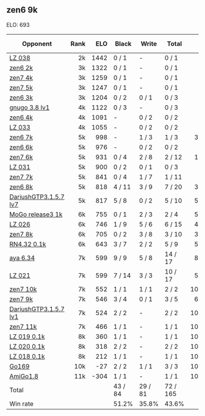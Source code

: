## zen6 9k ##

ELO: 693

Opponent | Rank | ELO | Black | Write | Total | Win rate
---------|-----:|----:|-------|-------|-------|-------:
[LZ 038](LZ%20038.md) | 2k | 1442 | 0 / 1 | - | 0 / 1 | 0.0%
[zen6 2k](zen6%202k.md) | 3k | 1322 | 0 / 1 | - | 0 / 1 | 0.0%
[zen7 4k](zen7%204k.md) | 3k | 1259 | 0 / 1 | - | 0 / 1 | 0.0%
[zen7 5k](zen7%205k.md) | 3k | 1247 | 0 / 1 | - | 0 / 1 | 0.0%
[zen6 3k](zen6%203k.md) | 3k | 1204 | 0 / 2 | 0 / 1 | 0 / 3 | 0.0%
[gnugo 3.8 lv1](gnugo%203.8%20lv1.md) | 4k | 1122 | 0 / 3 | - | 0 / 3 | 0.0%
[zen6 4k](zen6%204k.md) | 4k | 1091 | - | 0 / 2 | 0 / 2 | 0.0%
[LZ 033](LZ%20033.md) | 4k | 1055 | - | 0 / 2 | 0 / 2 | 0.0%
[zen6 7k](zen6%207k.md) | 5k | 998 | - | 1 / 3 | 1 / 3 | 33.3%
[zen6 6k](zen6%206k.md) | 5k | 976 | - | 0 / 2 | 0 / 2 | 0.0%
[zen7 6k](zen7%206k.md) | 5k | 931 | 0 / 4 | 2 / 8 | 2 / 12 | 16.7%
[LZ 031](LZ%20031.md) | 5k | 900 | 0 / 2 | 0 / 1 | 0 / 3 | 0.0%
[zen7 7k](zen7%207k.md) | 5k | 841 | 0 / 4 | 1 / 7 | 1 / 11 | 9.1%
[zen6 8k](zen6%208k.md) | 5k | 818 | 4 / 11 | 3 / 9 | 7 / 20 | 35.0%
[DariushGTP3.1.5.7 lv7](DariushGTP3.1.5.7%20lv7.md) | 5k | 817 | 5 / 8 | 0 / 2 | 5 / 10 | 50.0%
[MoGo release3 1k](MoGo%20release3%201k.md) | 6k | 755 | 0 / 1 | 2 / 3 | 2 / 4 | 50.0%
[LZ 026](LZ%20026.md) | 6k | 746 | 1 / 9 | 5 / 6 | 6 / 15 | 40.0%
[zen7 8k](zen7%208k.md) | 6k | 705 | 0 / 2 | 3 / 8 | 3 / 10 | 30.0%
[RN4.32 0.1k](RN4.32%200.1k.md) | 6k | 643 | 3 / 7 | 2 / 2 | 5 / 9 | 55.6%
[aya 6.34](aya%206.34.md) | 7k | 599 | 9 / 9 | 5 / 8 | 14 / 17 | 82.4%
[LZ 021](LZ%20021.md) | 7k | 599 | 7 / 14 | 3 / 3 | 10 / 17 | 58.8%
[zen7 10k](zen7%2010k.md) | 7k | 552 | 1 / 1 | 1 / 1 | 2 / 2 | 100.0%
[zen7 9k](zen7%209k.md) | 7k | 546 | 3 / 4 | 0 / 1 | 3 / 5 | 60.0%
[DariushGTP3.1.5.7 lv1](DariushGTP3.1.5.7%20lv1.md) | 7k | 524 | 2 / 2 | - | 2 / 2 | 100.0%
[zen7 11k](zen7%2011k.md) | 7k | 466 | 1 / 1 | - | 1 / 1 | 100.0%
[LZ 019 0.1k](LZ%20019%200.1k.md) | 8k | 360 | 1 / 1 | - | 1 / 1 | 100.0%
[LZ 020 0.1k](LZ%20020%200.1k.md) | 8k | 318 | 2 / 2 | - | 2 / 2 | 100.0%
[LZ 018 0.1k](LZ%20018%200.1k.md) | 8k | 212 | 1 / 1 | - | 1 / 1 | 100.0%
[Go169](Go169.md) | 10k | -27 | 2 / 2 | 1 / 1 | 3 / 3 | 100.0%
[AmiGo1.8](AmiGo1.8.md) | 11k | -304 | 1 / 1 | - | 1 / 1 | 100.0%
Total | | | 43 / 84 | 29 / 81 | 72 / 165 | 
Win rate| | | 51.2% | 35.8% | 43.6% | 
